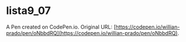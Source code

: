 # lista9_07

A Pen created on CodePen.io. Original URL: [https://codepen.io/willian-prado/pen/oNbbdRQ](https://codepen.io/willian-prado/pen/oNbbdRQ).


